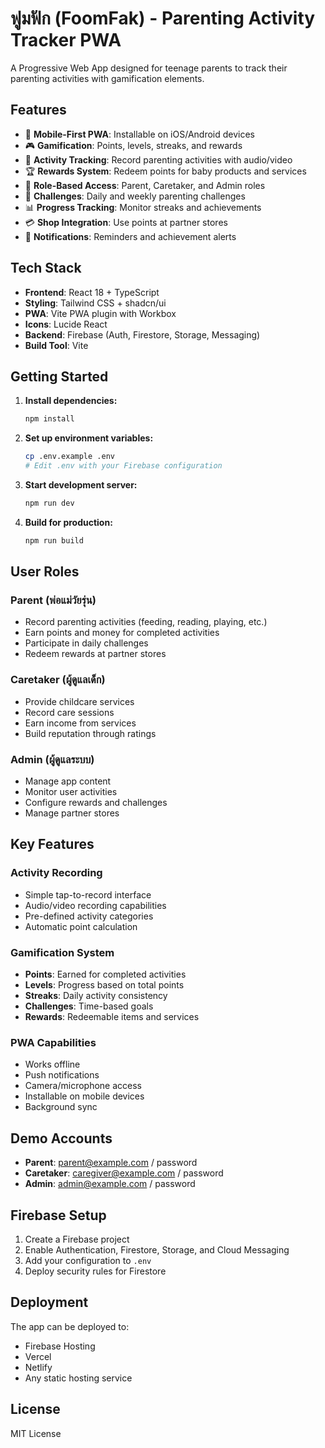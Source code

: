 # ฟูมฟัก (FoomFak) - Parenting Activity Tracker PWA

A Progressive Web App designed for teenage parents to track their parenting activities with gamification elements.

## Features

- 📱 **Mobile-First PWA**: Installable on iOS/Android devices
- 🎮 **Gamification**: Points, levels, streaks, and rewards
- 📝 **Activity Tracking**: Record parenting activities with audio/video
- 🏆 **Rewards System**: Redeem points for baby products and services
- 🔐 **Role-Based Access**: Parent, Caretaker, and Admin roles
- 🎯 **Challenges**: Daily and weekly parenting challenges
- 📊 **Progress Tracking**: Monitor streaks and achievements
- 💳 **Shop Integration**: Use points at partner stores
- 🔔 **Notifications**: Reminders and achievement alerts

## Tech Stack

- **Frontend**: React 18 + TypeScript
- **Styling**: Tailwind CSS + shadcn/ui
- **PWA**: Vite PWA plugin with Workbox
- **Icons**: Lucide React
- **Backend**: Firebase (Auth, Firestore, Storage, Messaging)
- **Build Tool**: Vite

## Getting Started

1. **Install dependencies:**
   ```bash
   npm install
   ```

2. **Set up environment variables:**
   ```bash
   cp .env.example .env
   # Edit .env with your Firebase configuration
   ```

3. **Start development server:**
   ```bash
   npm run dev
   ```

4. **Build for production:**
   ```bash
   npm run build
   ```

## User Roles

### Parent (พ่อแม่วัยรุ่น)
- Record parenting activities (feeding, reading, playing, etc.)
- Earn points and money for completed activities
- Participate in daily challenges
- Redeem rewards at partner stores

### Caretaker (ผู้ดูแลเด็ก)
- Provide childcare services
- Record care sessions
- Earn income from services
- Build reputation through ratings

### Admin (ผู้ดูแลระบบ)
- Manage app content
- Monitor user activities
- Configure rewards and challenges
- Manage partner stores

## Key Features

### Activity Recording
- Simple tap-to-record interface
- Audio/video recording capabilities
- Pre-defined activity categories
- Automatic point calculation

### Gamification System
- **Points**: Earned for completed activities
- **Levels**: Progress based on total points
- **Streaks**: Daily activity consistency
- **Challenges**: Time-based goals
- **Rewards**: Redeemable items and services

### PWA Capabilities
- Works offline
- Push notifications
- Camera/microphone access
- Installable on mobile devices
- Background sync

## Demo Accounts

- **Parent**: parent@example.com / password
- **Caretaker**: caregiver@example.com / password  
- **Admin**: admin@example.com / password

## Firebase Setup

1. Create a Firebase project
2. Enable Authentication, Firestore, Storage, and Cloud Messaging
3. Add your configuration to `.env`
4. Deploy security rules for Firestore

## Deployment

The app can be deployed to:
- Firebase Hosting
- Vercel
- Netlify
- Any static hosting service

## License

MIT License